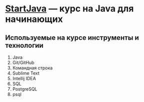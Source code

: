 # [StartJava](https://topjava.ru/startjava) — курс на Java для начинающих

## Используемые на курсе инструменты и технологии

1. Java
2. Git/GitHub
3. Командная строка
4. Sublime Text
5. Intellij IDEA
6. SQL
7. PostgreSQL
8. psql
